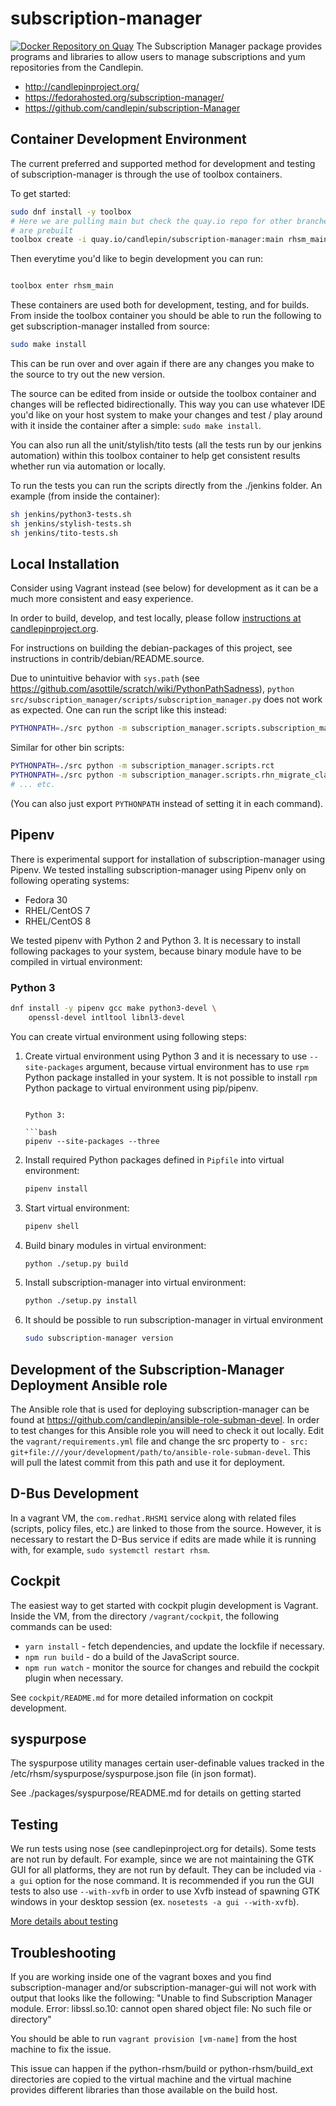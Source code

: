 subscription-manager
====================
[![Docker Repository on Quay](https://quay.io/repository/candlepin/subscription-manager/status "Docker Repository on Quay")](https://quay.io/repository/candlepin/subscription-manager)
The Subscription Manager package provides programs and libraries
to allow users to manage subscriptions and yum repositories
from the  Candlepin.

 - http://candlepinproject.org/
 - https://fedorahosted.org/subscription-manager/
 - https://github.com/candlepin/subscription-Manager


Container Development Environment
---------------------------------
The current preferred and supported method for development and testing of
subscription-manager is through the use of toolbox containers.

To get started:
```bash
sudo dnf install -y toolbox
# Here we are pulling main but check the quay.io repo for other branches that
# are prebuilt
toolbox create -i quay.io/candlepin/subscription-manager:main rhsm_main
```

Then everytime you'd like to begin development you can run:
```bash

toolbox enter rhsm_main
```

These containers are used both for development, testing, and for builds.
From inside the toolbox container you should be able to run the following to
get subscription-manager installed from source:
```bash
sudo make install
```

This can be run over and over again if there are any changes you make to the
source to try out the new version.

The source can be edited from inside or outside the toolbox container and
changes will be reflected bidirectionally. This way you can use whatever IDE
you'd like on your host system to make your changes and test / play around with
it inside the container after a simple: `sudo make install`.

You can also run all the unit/stylish/tito tests (all the tests run by our
jenkins automation) within this toolbox container to help get consistent
results whether run via automation or locally.

To run the tests you can run the scripts directly from the ./jenkins folder.
An example (from inside the container):
```bash
sh jenkins/python3-tests.sh
sh jenkins/stylish-tests.sh
sh jenkins/tito-tests.sh

```



Local Installation
------------------
Consider using Vagrant instead (see below) for development as it can be a much
more consistent and easy experience.

In order to build, develop, and test locally, please follow
[instructions at candlepinproject.org](http://www.candlepinproject.org/docs/subscription-manager/installation.html#installation-of-upstream-from-source-code).

For instructions on building the debian-packages of this project, see instructions in contrib/debian/README.source.

Due to unintuitive behavior with `sys.path`
(see https://github.com/asottile/scratch/wiki/PythonPathSadness),
`python src/subscription_manager/scripts/subscription_manager.py` does not work
as expected. One can run the script like this instead:

```bash
PYTHONPATH=./src python -m subscription_manager.scripts.subscription_manager
```

Similar for other bin scripts:

```bash
PYTHONPATH=./src python -m subscription_manager.scripts.rct
PYTHONPATH=./src python -m subscription_manager.scripts.rhn_migrate_classic_to_rhsm
# ... etc.
```

(You can also just export `PYTHONPATH` instead of setting it in each command).

Pipenv
------

There is experimental support for installation of subscription-manager using
Pipenv. We tested installing subscription-manager using Pipenv only on following
operating systems:

* Fedora 30
* RHEL/CentOS 7
* RHEL/CentOS 8

We tested pipenv with Python 2 and Python 3. It is necessary to install following
packages to your system, because binary module have to be compiled in virtual
environment:

### Python 3

```bash
dnf install -y pipenv gcc make python3-devel \
    openssl-devel intltool libnl3-devel
```

You can create virtual environment using following steps:

1. Create virtual environment using Python 3 and it is necessary to
   use `--site-packages` argument, because virtual environment has to
   use `rpm` Python package installed in your system. It is not possible
   to install `rpm` Python package to virtual environment using pip/pipenv.
   ```

   Python 3:

   ```bash
   pipenv --site-packages --three
   ```

2. Install required Python packages defined in `Pipfile` into virtual environment:

   ```bash
   pipenv install
   ```

3. Start virtual environment:

   ```bash
   pipenv shell
   ```

4. Build binary modules in virtual environment:

   ```bash
   python ./setup.py build
   ```

5. Install subscription-manager into virtual environment:

   ```bash
   python ./setup.py install
   ```

6. It should be possible to run subscription-manager in virtual environment

   ```bash
   sudo subscription-manager version
   ```

Development of the Subscription-Manager Deployment Ansible role
---------------------------------------------------------------
The Ansible role that is used for deploying subscription-manager can be found at 
https://github.com/candlepin/ansible-role-subman-devel. In order to test 
changes for this Ansible role you will need to check it out locally. 
Edit the `vagrant/requirements.yml` file and change the src property to 
`- src: git+file:///your/development/path/to/ansible-role-subman-devel`. 
This will pull the latest commit from this path and use it for deployment. 

D-Bus Development
-----------------
In a vagrant VM, the `com.redhat.RHSM1` service along with related files 
(scripts, policy files, etc.) are linked to those from the source. However, it
is necessary to restart the D-Bus service if edits are made while it is running
with, for example, `sudo systemctl restart rhsm`.

Cockpit
-------

The easiest way to get started with cockpit plugin development is Vagrant.
Inside the VM, from the directory `/vagrant/cockpit`, the following commands
can be used:

 - `yarn install` - fetch dependencies, and update the lockfile if necessary.
 - `npm run build` - do a build of the JavaScript source.
 - `npm run watch` - monitor the source for changes and rebuild the cockpit
  plugin when necessary.

See `cockpit/README.md` for more detailed information on cockpit development.

syspurpose
---------
The syspurpose utility manages certain user-definable values tracked in
the /etc/rhsm/syspurpose/syspurpose.json file (in json format).

See ./packages/syspurpose/README.md for details on getting started


Testing
-------
We run tests using nose (see candlepinproject.org for details).  Some tests
are not run by default. For example, since we are not maintaining the GTK GUI
for all platforms, they are not run by default. They can be included via
`-a gui` option for the nose command. It is recommended if you run the GUI
tests to also use `--with-xvfb` in order to use Xvfb instead of spawning
GTK windows in your desktop session (ex. `nosetests -a gui --with-xvfb`).

[More details about testing](./TESTING.md)

Troubleshooting
---------------

If you are working inside one of the vagrant boxes and you find subscription-manager and/or
subscription-manager-gui will not work with output that looks like the following:
"Unable to find Subscription Manager module.
Error: libssl.so.10: cannot open shared object file: No such file or directory"

You should be able to run `vagrant provision [vm-name]` from the host machine to fix the issue.

This issue can happen if the python-rhsm/build or python-rhsm/build_ext directories are copied to
the virtual machine and the virtual machine provides different libraries than those available on
the build host.
